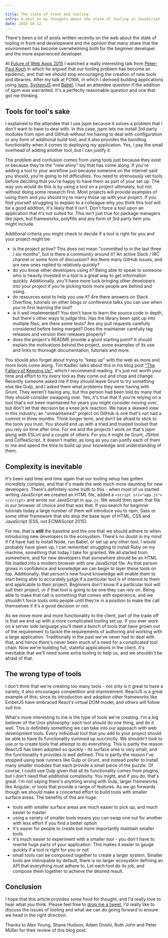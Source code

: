 ```yaml
---

title: The state of front end tooling
intro: A post on my thoughts about the state of tooling in JavaScript
date: 2015-10-12
---
```


There's been a lot of posts written recently on the web about the state of tooling in front-end development and the opinion that many share that the environment has become overwhelming both for the beginner developer and the more experienced developer.

At [Future of Web Apps 2015](https://futureofwebapps.com/london-2015/) I watched a really interesting talk from [Peter-Paul Koch](https://twitter.com/ppk) in which he argued that our tooling problem has become an epidemic; and that we should stop encouraging the creation of new tools and libraries. After my talk at FOWA, in which I demoed building applications using [jspm](http://jspm.io), [SystemJS](https://github.com/systemjs/systemjs) and [Babel](http://babeljs.io), I had an attendee question if the addition of jspm was warranted. It's a perfectly reasonable question and one that got me thinking.

## Tools for tool's sake

I explained to the attendee that I use jspm because it solves a problem that I don't want to have to deal with. In this case, jspm lets me install 3rd party modules from npm and GitHub without me having to deal with configuration or any form of additional build tool, and it also provides the bundling functionality when it comes to deploying my application. Yes, I pay the small overhead of adding another tool, but I can justify it.

The problem and confusion comes from using tools just because they exist or because they're the "new shiny" toy that has come along. If you're adding a tool to your workflow just because someone on the internet said you should, you're going to hit difficulties. You need to strenuously vet tools before deciding that you're happy to have them as part of your set up. The way you would do this is by using a tool on a project ultimately, but not without doing some research first. Most projects will provide examples of using them and you should try to marry those up with your project. If you find yourself struggling to explain to a colleague why you think this tool will be a good addition, it's likely that it isn't. Don't force a tool upon an application that it's not suited for. This isn't just true for package managers like jspm, but frameworks, polyfills and any form of 3rd party item you might include.

Additional criteria you might check to decide if a tool is right for you and your project might be:

* is the project active? This does not mean "committed to in the last three / six months", but is there a community around it? An active Slack / IRC channel or some form of discussion? Are there many GitHub issues, and are new ones replied to relatively quickly?
* do you know other developers using it? Being able to speak to someone who is heavily invested in a tool is a great way to get information quickly. Additionally, you'll have more luck bringing other developers into your project if you're picking tools more people are behind and using.
* do resources exist to help you use it? Are there answers on Stack Overflow, tutorials on other blogs or conference talks you can use when you're first learning the tool?
* is it well implemented? You don't have to learn the source code in depth, but there's other ways to judge this. Has the library been split up into multiple files, are there some tests? Are any pull requests carefully considered before being merged? Does the maintainer carefully tag releases and version their releases properly?
* does the project's README provide a good starting point? It should explain the motivations behind the project, some examples of its use and links to thorough documentation, tutorials and more.

You should also forget about trying to "keep up" with the web as more and more tools come along. Tim Kadlec talks about this in his blog post ["The Fallacy of Keeping Up"](http://timkadlec.com/2015/09/the-fallacy-of-keeping-up/), which I recommend reading. It's just not worth your time and effort to try every tool as they come out and chop and change. Recently someone asked me if they should leave Grunt to try something else like Gulp, and I asked them what problems they were having with Grunt. They weren't having any, but this person had been told by many that they should consider swapping over. Yes, it's true that if you're relying on a tool that's not been maintained for years you might consider moving over, but don't let that decision be a knee jerk reaction. We have a skewed view in this industry; an "unmaintained" project on GitHub is one that's not had a commit in three months. Think longer term, and don't be afraid to stick to the tools you trust. You should end up with a tried and trusted toolset that you rely on time after time. For me and the projects I work on that's jspm along with ESLint and a couple of others. For you it might be Grunt, JSHint and CoffeeScript. It doesn't matter, as long as you can justify each of them to me and spend the time to build up your knowledge and understanding of them.

## Complexity is inevitable

It's been said time and time again that our tooling setup has gotten incredibly complex, and that it's made the web much more daunting for new developers. There's definitely some truth to this - when most of us started writing JavaScript we created an HTML file, added a `<script src="app.js"></script>` and wrote our JavaScript in `app.js`. We would then open that file in our browser of choice and that was that. If you search for beginner tutorials today a large number of them will introduce you to npm, Sass or some other framework that sits atop the base layer of HTML, CSS and JavaScript (ES5, not ECMAScript 2015).

For me, that is **still** the baseline and the one that we should adhere to when introducing new developers to the ecosystem. There's no doubt in my mind if I'd have had to install Node, run Babel, or set up any other tool, I would probably have given up. I can remember struggling to install Ruby on my machine, something that today I take for granted. We all started from somewhere, and for new developers that somewhere should be an HTML file loaded into a modern browser with one JavaScript file. As that person grows in confidence and knowledge we can begin to layer these tools on top. Additionally, that person's new found knowledge will enable them to start being able to accurately judge if a particular tool is of interest to them and applicable to their project. Beginners don't know if a particular tool will suit their project, or if that tool is going to be one they can rely on. Being able to make that call is something that comes with experience, and we shouldn't force tools onto people until they're in a position to make the call themselves if it's a good decision or not.

As we move more and more functionality to the client, part of the trade off is that we end up with a more complicated tooling set up. If you ever work on a server side language you'll meet a bunch of tools that have grown out of the requirement to tackle the requirements of authoring and working with a large application. Traditionally in the past we've never had to deal with that, and hence there's never been much of a need for a complicated tool chain. Now we're building full, stateful applications in the client, it's inevitable that we'll need some extra tooling to help us, and we shouldn't be afraid of that.

## The wrong type of tools

I don't think that we're creating too many tools - not only is it great to have a variety, it also encourages competition and improvement. ReactJS is a great example of this; since its introduction and adoption other frameworks like EmberJS have embraced React's virtual DOM model, and others will follow suit too.

What's more interesting to me is the type of tools we're creating. I'm a big believer of the Unix philosophy: each tool should do one thing, and do it well. This is definitely something we can take into our approach with web development tools. Every individual tool that you add to your project should be able to have its functionality summed up succinctly. We shouldn't look to use or to create tools that attempt to do everything. This is partly the reason ReactJS has been adopted so quickly - its surface area is very small, and the functionality it provides is well defined. This is partly the reason I've stopped using task runners like Gulp or Grunt, and instead prefer to install many smaller modules that each provide a small piece of the puzzle. Of course, I could use Gulp given that all its functionality comes from plugins, but I don't need that additional complexity. You might, and if you do, that's great. I'm not saying there's anything wrong with Gulp, larger frameworks like Angular, or tools that provide a range of features. As we go forwards though we should make a concerted effort to build tools with smaller surface areas. The benefits of this are huge:

* tools with smaller surface areas are much easier to pick up, and much easier to master
* using a variety of smaller tools means you can swap one out for another with less effort if you find a better option
* it's easier for people to create but more importantly maintain smaller tools
* it's much easier to experiment with a smaller tool - you don't have to rewrite huge parts of your application. This makes it easier to gauge quickly if a tool is right for you or not
* small tools can be composed together to create a larger system. Smaller tools are interopable by default, there is no larger ecosystem defining an API that everything must adhere to. Let each tool do its job, and compose them together to achieve the desired result.

## Conclusion

I hope that this article provides some food for thought, and I'd really love to hear what you think. Please feel free to [drop me a tweet](http://twitter.com/Jack_Franklin), I'd really like to discuss the issues of tooling and what we can do going forward to ensure we head in the right direction.

Thanks to Alex Young, Shane Hudson, Adam Onishi, Ruth John and Peter Müller for their review of this blog post.
